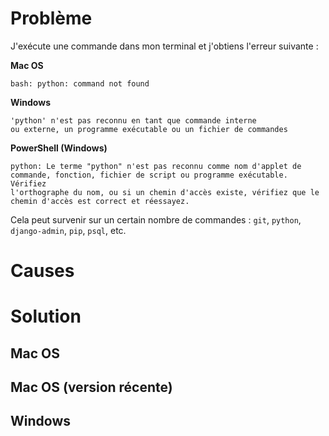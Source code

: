 # Problème

J'exécute une commande dans mon terminal et j'obtiens l'erreur suivante :

**Mac OS**
```
bash: python: command not found
```

**Windows**
```
'python' n'est pas reconnu en tant que commande interne
ou externe, un programme exécutable ou un fichier de commandes
```

**PowerShell (Windows)**
```
python: Le terme "python" n'est pas reconnu comme nom d'applet de
commande, fonction, fichier de script ou programme exécutable. Vérifiez
l'orthographe du nom, ou si un chemin d'accès existe, vérifiez que le
chemin d'accès est correct et réessayez.
```

Cela peut survenir sur un certain nombre de commandes : `git`, `python`, `django-admin`, `pip`, `psql`, etc.

# Causes

# Solution

## Mac OS

## Mac OS (version récente)

## Windows
